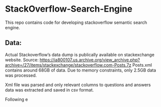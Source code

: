 # StackOverflow-Search-Engine

This repo contains code for developing stackoverflow semantic search engine.


## Data:
Actual Stackoverflow’s data dump is publically available on stackexchange website.
Source: https://ia800107.us.archive.org/view_archive.php?archive=/27/items/stackexchange/stackoverflow.com-Posts.7z
Posts.xml contains around 68GB of data. Due to memory constraints, only 2.5GB data was processed.

Xml file was parsed and only relevant columns to questions and answers data was extracted  and saved in csv format.

Following e
